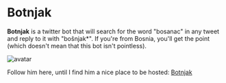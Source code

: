 # Botnjak

__Botnjak__ is a twitter bot that will search for the word "bosanac" in any tweet and reply to it with "bošnjak*". If you're from Bosnia, you'll get the point (which doesn't mean that this bot isn't pointless).

![avatar](https://github.com/TheAdnan/Botnjak/blob/master/avatar.png?raw=true)

Follow him here, until I find him a nice place to be hosted: [Botnjak](https://twitter.com/botnjak)
